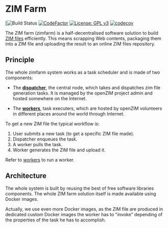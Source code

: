 # ZIM Farm

[![Build Status](https://github.com/openzim/zimfarm/workflows/CI/badge.svg)
[![CodeFactor](https://www.codefactor.io/repository/github/openzim/zimfarm/badge)](https://www.codefactor.io/repository/github/openzim/zimfarm)
[![License: GPL v3](https://img.shields.io/badge/License-GPLv3-blue.svg)](https://www.gnu.org/licenses/gpl-3.0)
[![codecov](https://codecov.io/gh/openzim/zimfarm/branch/master/graph/badge.svg)](https://codecov.io/gh/openzim/zimfarm)

The ZIM farm (zimfarm) is a half-decentralised software solution to
build [ZIM files](http://www.openzim.org/) efficiently. This means scrapping Web contents,
packaging them into a ZIM file and uploading the result to an online
ZIM files repository.

## Principle

The whole zimfarm system works as a task scheduler and is made of two components:

* The [**dispatcher**](http://hub.docker.com/r/openzim/zimfarm-dispatcher), the central node, which takes and dispatches zim file generation
  tasks. It is managed by the openZIM project admin and
  hosted somewhere on the Internet.

* The [**workers**](http://hub.docker.com/r/openzim/zimfarm-worker-manager), task executers, which are hosted by
  openZIM volunteers in different places around the world through Internet.

To get a new ZIM file the typical workflow is:

1. User submits a new task (to get a specific ZIM file made).
2. Dispatcher enqueues the task.
3. A worker pulls the task.
4. Worker generates the ZIM file and upload it.


Refer to [workers](https://github.com/openzim/zimfarm/tree/master/workers) to run a worker.

## Architecture

The whole system is built by reusing the best of free software
libraries components. The whole ZIM farm solution itself is made
available using Docker images.

Actually, we use even more Docker images, as the ZIM file are produced
in dedicated custom Docker images the worker has to "invoke" depending
of the properties of the task he has to accomplish.
